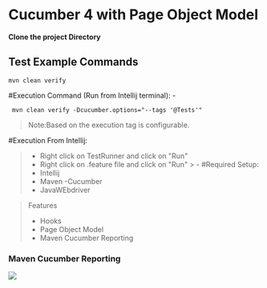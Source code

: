# Cucumber 4 with Page Object Model

**Clone the project Directory**

## Test Example Commands

```
mvn clean verify
```

#Execution Command (Run from Intellij terminal): -   
```
 mvn clean verify -Dcucumber.options="--tags '@Tests'"
```
>Note:Based on the execution tag is configurable.

#Execution From Intellij:
> - Right click on TestRunner and click on "Run"
> - Right click on .feature file and click on "Run" > - 
#Required Setup:
> - Intellij
> - Maven
> -Cucumber
> - JavaWEbdriver



> Features
> - Hooks
> - Page Object Model
> - Maven Cucumber Reporting


### Maven Cucumber Reporting

![](https://1.bp.blogspot.com/-uhU9vWjlaDQ/W7HtBSBiSAI/AAAAAAAApiw/smRqpueMWgsjmzddYkQRUB1hO6PTcFuDACLcBGAs/s640/Report1.JPG)
